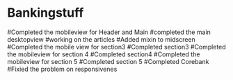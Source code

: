 # Bankingstuff
#Completed the mobileview for Header and Main
#completed the main desktopview
#working on the articles
#Added mixin to midscreen
#Completed the mobile view for section3
#Completed section3
#Completed the mobileview for section 4
#Completed section4
#Completed the mobileview for section 5
#Completed section 5
#Completed Corebank
#Fixied the problem on responsivenes